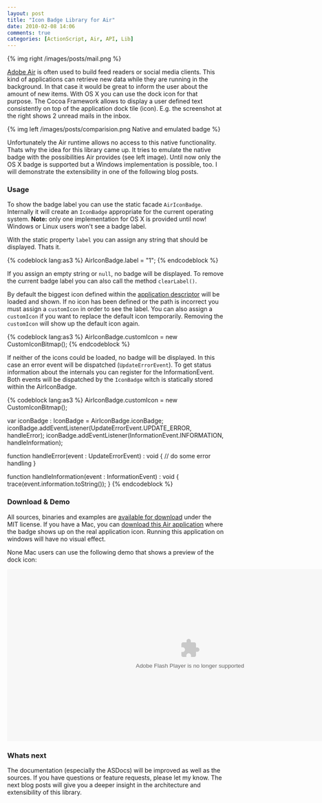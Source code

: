 ```yaml
---
layout: post
title: "Icon Badge Library for Air"
date: 2010-02-08 14:06
comments: true
categories: [ActionScript, Air, API, Lib]
---
```


{% img right /images/posts/mail.png %}

[Adobe Air](http://www.adobe.com/products/air/) is often used to build feed readers or social media clients. This kind of applications can retrieve new data while they are running in the background. In that case it would be great to inform the user about the amount of new items. With OS X you can use the dock icon for that purpose. The Cocoa Framework allows to display a user defined text consistently on top of the application dock tile (icon). E.g. the screenshot at the right shows 2 unread mails in the inbox.

<!-- more -->

{% img left /images/posts/comparision.png Native and emulated badge %}

Unfortunately the Air runtime allows no access to this native functionality. Thats why the idea for this library came up. It tries to emulate the native badge with the possibilities Air provides (see left image). Until now only the OS X badge is supported but a Windows implementation is possible, too. I will demonstrate the extensibility in one of the following blog posts.

### Usage

To show the badge label you can use the static facade `AirIconBadge`. Internally it will create an `IconBadge` appropriate for the current operating system. **Note:** only one implementation for OS X is provided until now! Windows or Linux users won't see a badge label.

With the static property `label` you can assign any string that should be displayed. Thats it.

{% codeblock lang:as3 %}
AirIconBadge.label = "1";
{% endcodeblock %}

If you assign an empty string or `null`, no badge will be displayed. To remove the current badge label you can also call the method `clearLabel()`.

By default the biggest icon defined within the [application descriptor](http://livedocs.adobe.com/flex/3/html/help.html?content=File_formats_1.html) will be loaded and shown. If no icon has been defined or the path is incorrect you must assign a `customIcon` in order to see the label. You can also assign a `customIcon` if you want to replace the default icon temporarily. Removing the `customIcon` will show up the default icon again.

{% codeblock lang:as3 %}
AirIconBadge.customIcon = new CustomIconBitmap();
{% endcodeblock %}

If neither of the icons could be loaded, no badge will be displayed. In this case an error event will be dispatched (`UpdateErrorEvent`). To get status information about the internals you can register for the InformationEvent. Both events will be dispatched by the `IconBadge` witch is statically stored within the AirIconBadge.

{% codeblock lang:as3 %}
AirIconBadge.customIcon = new CustomIconBitmap();

var iconBadge : IconBadge = AirIconBadge.iconBadge;
iconBadge.addEventListener(UpdateErrorEvent.UPDATE_ERROR, handleError);
iconBadge.addEventListener(InformationEvent.INFORMATION, handleInformation);

function handleError(event : UpdateErrorEvent) : void
{
  // do some error handling
}

function handleInformation(event : InformationEvent) : void
{
  trace(event.information.toString());
}
{% endcodeblock %}

### Download & Demo

All sources, binaries and examples are [available for download](http://code.google.com/p/air-icon-badge/downloads/list) under the MIT license. If you have a Mac, you can [download this Air application](http://code.google.com/p/air-icon-badge/downloads/detail?name=air-icon-badge-examples.zip&amp;can=2&amp;q=#makechanges) where the badge shows up on the real application icon. Running this application on windows will have no visual effect.

None Mac users can use the following demo that shows a preview of the dock icon:

<object style="width: 850px; height: 400px;" classid="clsid:d27cdb6e-ae6d-11cf-96b8-444553540000" width="850" height="400" codebase="http://download.macromedia.com/pub/shockwave/cabs/flash/swflash.cab#version=6,0,40,0"><param name="src" value="/images/posts/WebBadgeExample.swf" /><embed style="width: 850px; height: 400px;" type="application/x-shockwave-flash" width="850" height="400" src="/images/posts/WebBadgeExample.swf"> </embed></object>


### Whats next

The documentation (especially the ASDocs) will be improved as well as the sources. If you have questions or feature requests, please let my know. The next blog posts will give you a deeper insight in the architecture and extensibility of this library.
